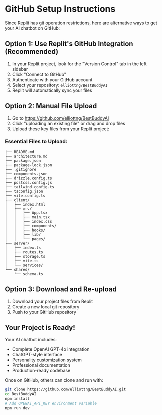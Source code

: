 # GitHub Setup Instructions

Since Replit has git operation restrictions, here are alternative ways to get your AI chatbot on GitHub:

## Option 1: Use Replit's GitHub Integration (Recommended)

1. In your Replit project, look for the "Version Control" tab in the left sidebar
2. Click "Connect to GitHub" 
3. Authenticate with your GitHub account
4. Select your repository: `elliottng/BestBuddyAI`
5. Replit will automatically sync your files

## Option 2: Manual File Upload

1. Go to https://github.com/elliottng/BestBuddyAI
2. Click "uploading an existing file" or drag and drop files
3. Upload these key files from your Replit project:

### Essential Files to Upload:
```
├── README.md
├── architecture.md
├── package.json
├── package-lock.json
├── .gitignore
├── components.json
├── drizzle.config.ts
├── postcss.config.js
├── tailwind.config.ts
├── tsconfig.json
├── vite.config.ts
├── client/
│   ├── index.html
│   ├── src/
│   │   ├── App.tsx
│   │   ├── main.tsx
│   │   ├── index.css
│   │   ├── components/
│   │   ├── hooks/
│   │   ├── lib/
│   │   └── pages/
├── server/
│   ├── index.ts
│   ├── routes.ts
│   ├── storage.ts
│   ├── vite.ts
│   └── services/
└── shared/
    └── schema.ts
```

## Option 3: Download and Re-upload

1. Download your project files from Replit
2. Create a new local git repository
3. Push to your GitHub repository

## Your Project is Ready!

Your AI chatbot includes:
- Complete OpenAI GPT-4o integration
- ChatGPT-style interface
- Personality customization system
- Professional documentation
- Production-ready codebase

Once on GitHub, others can clone and run with:
```bash
git clone https://github.com/elliottng/BestBuddyAI.git
cd BestBuddyAI
npm install
# Add OPENAI_API_KEY environment variable
npm run dev
```